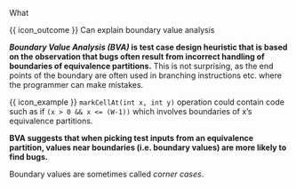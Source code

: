 <span id="title">What</span>

<span id="prereqs"></span>

<span id="outcomes">{{ icon_outcome }} Can explain boundary value analysis</span>

<div id="body">

**_Boundary Value Analysis (BVA)_ is test case design heuristic that is based on the observation that bugs often result from incorrect handling of boundaries of equivalence partitions.** This is not surprising, as the end points of the boundary are often used in branching instructions etc. where the programmer can make mistakes.

<box>

{{ icon_example }} `markCellAt(int x, int y)` operation could contain code such as if `(x > 0 && x <= (W-1))` which involves boundaries of x’s equivalence partitions.

</box>
 

**BVA suggests that when picking test inputs from an equivalence partition, values near boundaries (i.e. boundary values) are more likely to find bugs.**

Boundary values are sometimes called _corner cases_.

</div>

<div id="extras">
  <include src="exercises.md" />
</div>